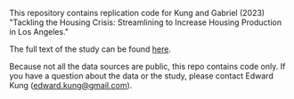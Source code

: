 This repository contains replication code for Kung and Gabriel (2023) "Tackling the Housing Crisis: Streamlining to Increase Housing Production in Los Angeles."

The full text of the study can be found [here](https://labusinesscouncil.org/wp-content/uploads/2023/05/FINAL-LABC-Housing-Study.pdf).

Because not all the data sources are public, this repo contains code only. If you have a question about the data or the study, please contact Edward Kung (edward.kung@gmail.com).

